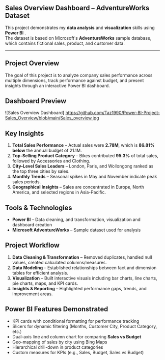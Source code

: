 ## Sales Overview Dashboard – AdventureWorks Dataset

This project demonstrates my **data analysis** and **visualization** skills using **Power BI** .  
The dataset is based on Microsoft's **AdventureWorks** sample database, which contains fictional sales, product, and customer data.

---

## Project Overview
The goal of this project is to analyze company sales performance across multiple dimensions, track performance against budget, and present insights through an interactive Power BI dashboard.

## Dashboard Preview
![Sales Overview Dashboard] 
https://github.com/Taz1990/Power-BI-Project-Sales_Overview/blob/main/Sales_overview.jpg

## Key Insights
1. **Total Sales Performance** – Actual sales were **2.78M**, which is **86.81% below** the annual budget of 21.1M.
2. **Top-Selling Product Category** – Bikes contributed **95.3%** of total sales, followed by Accessories and Clothing.
3. **City-Level Sales Leaders** – London, Paris, and Wollongong ranked as the top three cities by sales.
4. **Monthly Trends** – Seasonal spikes in May and November indicate peak sales periods.
5. **Geographical Insights** – Sales are concentrated in Europe, North America, and selected regions in Asia-Pacific.


## Tools & Technologies
- **Power BI** – Data cleaning, and transformation, visualization and dashboard creation   
- **Microsoft AdventureWorks** – Sample dataset used for analysis  


## Project Workflow 
1. **Data Cleaning & Transformation** – Removed duplicates, handled null values, created calculated columns/measures.  
2. **Data Modeling** – Established relationships between fact and dimension tables for efficient analysis.  
3. **Visualization** – Built interactive visuals including bar charts, line charts, pie charts, maps, and KPI cards.  
4. **Insights & Reporting** – Highlighted performance gaps, trends, and improvement areas.


## Power BI Features Demonstrated
- KPI cards with conditional formatting for performance tracking
- Slicers for dynamic filtering (Months, Customer City, Product Category, etc.)
- Dual-axis line and column chart for comparing **Sales vs Budget**
- Geo-mapping of sales by city using Bing Maps
- Hierarchical drill-down in product categories
- Custom measures for KPIs (e.g., Sales, Budget, Sales vs Budget)
